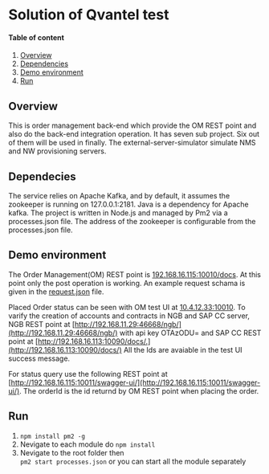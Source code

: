 # Solution of Qvantel test

#### Table of content

1. [Overview](#overview)
2. [Dependencies](#dependencies)
3. [Demo environment](#demo-environment)
4. [Run](#run)

## Overview
This is order management back-end which provide the OM REST point and also do the back-end integration operation. It has seven sub project. Six out of them will be used in finally. The external-server-simulator simulate NMS and NW provisioning servers.

## Dependecies
The service relies on Apache Kafka, and by default, it assumes the zookeeper is running on 127.0.0.1:2181. Java is a dependency for Apache kafka. The project is written in Node.js and managed by Pm2 via a processes.json file. The address of the zookeeper is configurable from the processes.json file.

## Demo environment
The Order Management(OM) REST point is [192.168.16.115:10010/docs](http://192.168.16.115:10010/docs/). At this point only the post operation is working. An example request schama is given in the [request.json](http://git.tecnotree.com/lampaju/ordermanagement/blob/master/request.json) file.

Placed Order status can be seen with OM test UI at [10.4.12.33:10010](http://10.4.12.33:10010/).
To varify the creation of accounts and contracts in NGB and SAP CC server, NGB REST point at [http://192.168.11.29:46668/ngb/](http://192.168.11.29:46668/ngb/) with api key OTAzODU= and SAP CC REST point at [http://192.168.16.113:10090/docs/.](http://192.168.16.113:10090/docs/) All the Ids are avaiable in the test UI success message.

For status query use the following REST point at [http://192.168.16.115:10011/swagger-ui/](http://192.168.16.115:10011/swagger-ui/). The orderId is the id returnd by OM REST point when placing the order.

## Run
 1. `npm install pm2 -g`
 2. Nevigate to each module
 	do `npm install`
 3. Nevigate to the root folder then  
 	`pm2 start processes.json`
 	or you can start all the module separately
